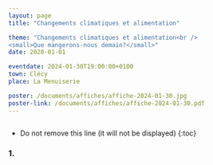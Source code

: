 ```yaml
---
layout: page
title: "Changements climatiques et alimentation"

theme: "Changements climatiques et alimentation<br />
<small>Que mangerons-nous demain?</small>"
date: 2020-01-01

eventdate: 2024-01-30T19:00:00+0100
town: Clécy
place: La Menuiserie

poster: /documents/affiches/affiche-2024-01-30.jpg
poster-link: /documents/affiches/affiche-2024-01-30.pdf
---
```


<a href="{{page.poster-link}}">
    <img data-src="{{page.poster}}" class="lazyload" alt=""/>
</a>

* Do not remove this line (it will not be displayed)
{:toc}


### 1. 
